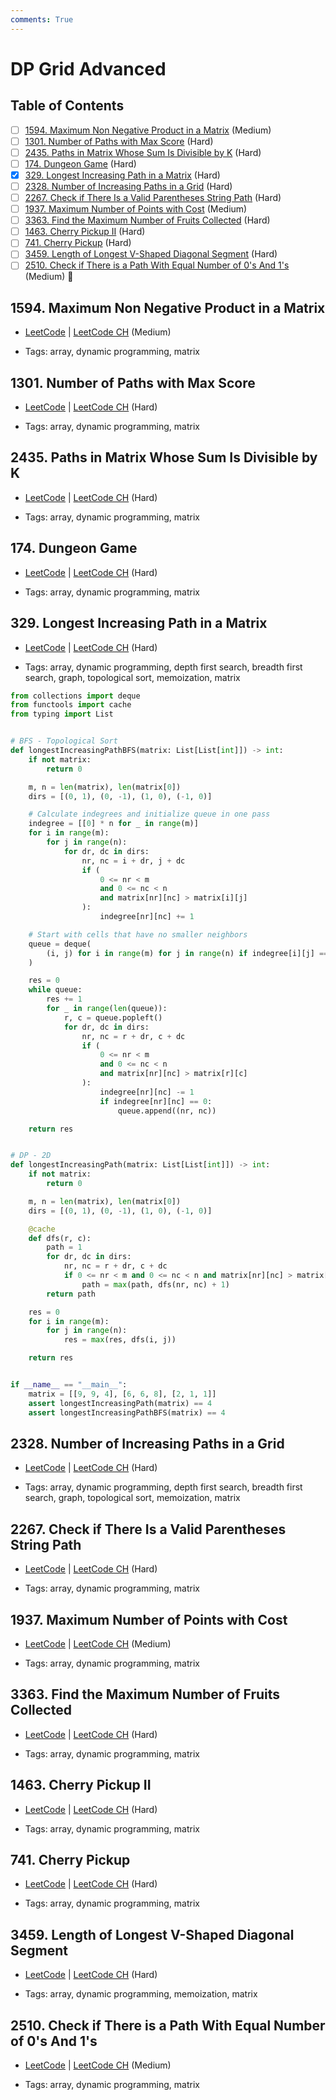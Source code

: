 ```yaml
---
comments: True
---
```


# DP Grid Advanced

## Table of Contents

- [ ] [1594. Maximum Non Negative Product in a Matrix](https://leetcode.cn/problems/maximum-non-negative-product-in-a-matrix/) (Medium)
- [ ] [1301. Number of Paths with Max Score](https://leetcode.cn/problems/number-of-paths-with-max-score/) (Hard)
- [ ] [2435. Paths in Matrix Whose Sum Is Divisible by K](https://leetcode.cn/problems/paths-in-matrix-whose-sum-is-divisible-by-k/) (Hard)
- [ ] [174. Dungeon Game](https://leetcode.cn/problems/dungeon-game/) (Hard)
- [x] [329. Longest Increasing Path in a Matrix](https://leetcode.cn/problems/longest-increasing-path-in-a-matrix/) (Hard)
- [ ] [2328. Number of Increasing Paths in a Grid](https://leetcode.cn/problems/number-of-increasing-paths-in-a-grid/) (Hard)
- [ ] [2267.  Check if There Is a Valid Parentheses String Path](https://leetcode.cn/problems/check-if-there-is-a-valid-parentheses-string-path/) (Hard)
- [ ] [1937. Maximum Number of Points with Cost](https://leetcode.cn/problems/maximum-number-of-points-with-cost/) (Medium)
- [ ] [3363. Find the Maximum Number of Fruits Collected](https://leetcode.cn/problems/find-the-maximum-number-of-fruits-collected/) (Hard)
- [ ] [1463. Cherry Pickup II](https://leetcode.cn/problems/cherry-pickup-ii/) (Hard)
- [ ] [741. Cherry Pickup](https://leetcode.cn/problems/cherry-pickup/) (Hard)
- [ ] [3459. Length of Longest V-Shaped Diagonal Segment](https://leetcode.cn/problems/length-of-longest-v-shaped-diagonal-segment/) (Hard)
- [ ] [2510. Check if There is a Path With Equal Number of 0's And 1's](https://leetcode.cn/problems/check-if-there-is-a-path-with-equal-number-of-0s-and-1s/) (Medium) 👑

## 1594. Maximum Non Negative Product in a Matrix

-   [LeetCode](https://leetcode.com/problems/maximum-non-negative-product-in-a-matrix/) | [LeetCode CH](https://leetcode.cn/problems/maximum-non-negative-product-in-a-matrix/) (Medium)

-   Tags: array, dynamic programming, matrix
## 1301. Number of Paths with Max Score

-   [LeetCode](https://leetcode.com/problems/number-of-paths-with-max-score/) | [LeetCode CH](https://leetcode.cn/problems/number-of-paths-with-max-score/) (Hard)

-   Tags: array, dynamic programming, matrix
## 2435. Paths in Matrix Whose Sum Is Divisible by K

-   [LeetCode](https://leetcode.com/problems/paths-in-matrix-whose-sum-is-divisible-by-k/) | [LeetCode CH](https://leetcode.cn/problems/paths-in-matrix-whose-sum-is-divisible-by-k/) (Hard)

-   Tags: array, dynamic programming, matrix
## 174. Dungeon Game

-   [LeetCode](https://leetcode.com/problems/dungeon-game/) | [LeetCode CH](https://leetcode.cn/problems/dungeon-game/) (Hard)

-   Tags: array, dynamic programming, matrix
## 329. Longest Increasing Path in a Matrix

-   [LeetCode](https://leetcode.com/problems/longest-increasing-path-in-a-matrix/) | [LeetCode CH](https://leetcode.cn/problems/longest-increasing-path-in-a-matrix/) (Hard)

-   Tags: array, dynamic programming, depth first search, breadth first search, graph, topological sort, memoization, matrix
```python title="329. Longest Increasing Path in a Matrix - Python Solution"
from collections import deque
from functools import cache
from typing import List


# BFS - Topological Sort
def longestIncreasingPathBFS(matrix: List[List[int]]) -> int:
    if not matrix:
        return 0

    m, n = len(matrix), len(matrix[0])
    dirs = [(0, 1), (0, -1), (1, 0), (-1, 0)]

    # Calculate indegrees and initialize queue in one pass
    indegree = [[0] * n for _ in range(m)]
    for i in range(m):
        for j in range(n):
            for dr, dc in dirs:
                nr, nc = i + dr, j + dc
                if (
                    0 <= nr < m
                    and 0 <= nc < n
                    and matrix[nr][nc] > matrix[i][j]
                ):
                    indegree[nr][nc] += 1

    # Start with cells that have no smaller neighbors
    queue = deque(
        (i, j) for i in range(m) for j in range(n) if indegree[i][j] == 0
    )

    res = 0
    while queue:
        res += 1
        for _ in range(len(queue)):
            r, c = queue.popleft()
            for dr, dc in dirs:
                nr, nc = r + dr, c + dc
                if (
                    0 <= nr < m
                    and 0 <= nc < n
                    and matrix[nr][nc] > matrix[r][c]
                ):
                    indegree[nr][nc] -= 1
                    if indegree[nr][nc] == 0:
                        queue.append((nr, nc))

    return res


# DP - 2D
def longestIncreasingPath(matrix: List[List[int]]) -> int:
    if not matrix:
        return 0

    m, n = len(matrix), len(matrix[0])
    dirs = [(0, 1), (0, -1), (1, 0), (-1, 0)]

    @cache
    def dfs(r, c):
        path = 1
        for dr, dc in dirs:
            nr, nc = r + dr, c + dc
            if 0 <= nr < m and 0 <= nc < n and matrix[nr][nc] > matrix[r][c]:
                path = max(path, dfs(nr, nc) + 1)
        return path

    res = 0
    for i in range(m):
        for j in range(n):
            res = max(res, dfs(i, j))

    return res


if __name__ == "__main__":
    matrix = [[9, 9, 4], [6, 6, 8], [2, 1, 1]]
    assert longestIncreasingPath(matrix) == 4
    assert longestIncreasingPathBFS(matrix) == 4

```

## 2328. Number of Increasing Paths in a Grid

-   [LeetCode](https://leetcode.com/problems/number-of-increasing-paths-in-a-grid/) | [LeetCode CH](https://leetcode.cn/problems/number-of-increasing-paths-in-a-grid/) (Hard)

-   Tags: array, dynamic programming, depth first search, breadth first search, graph, topological sort, memoization, matrix
## 2267.  Check if There Is a Valid Parentheses String Path

-   [LeetCode](https://leetcode.com/problems/check-if-there-is-a-valid-parentheses-string-path/) | [LeetCode CH](https://leetcode.cn/problems/check-if-there-is-a-valid-parentheses-string-path/) (Hard)

-   Tags: array, dynamic programming, matrix
## 1937. Maximum Number of Points with Cost

-   [LeetCode](https://leetcode.com/problems/maximum-number-of-points-with-cost/) | [LeetCode CH](https://leetcode.cn/problems/maximum-number-of-points-with-cost/) (Medium)

-   Tags: array, dynamic programming, matrix
## 3363. Find the Maximum Number of Fruits Collected

-   [LeetCode](https://leetcode.com/problems/find-the-maximum-number-of-fruits-collected/) | [LeetCode CH](https://leetcode.cn/problems/find-the-maximum-number-of-fruits-collected/) (Hard)

-   Tags: array, dynamic programming, matrix
## 1463. Cherry Pickup II

-   [LeetCode](https://leetcode.com/problems/cherry-pickup-ii/) | [LeetCode CH](https://leetcode.cn/problems/cherry-pickup-ii/) (Hard)

-   Tags: array, dynamic programming, matrix
## 741. Cherry Pickup

-   [LeetCode](https://leetcode.com/problems/cherry-pickup/) | [LeetCode CH](https://leetcode.cn/problems/cherry-pickup/) (Hard)

-   Tags: array, dynamic programming, matrix
## 3459. Length of Longest V-Shaped Diagonal Segment

-   [LeetCode](https://leetcode.com/problems/length-of-longest-v-shaped-diagonal-segment/) | [LeetCode CH](https://leetcode.cn/problems/length-of-longest-v-shaped-diagonal-segment/) (Hard)

-   Tags: array, dynamic programming, memoization, matrix
## 2510. Check if There is a Path With Equal Number of 0's And 1's

-   [LeetCode](https://leetcode.com/problems/check-if-there-is-a-path-with-equal-number-of-0s-and-1s/) | [LeetCode CH](https://leetcode.cn/problems/check-if-there-is-a-path-with-equal-number-of-0s-and-1s/) (Medium)

-   Tags: array, dynamic programming, matrix
